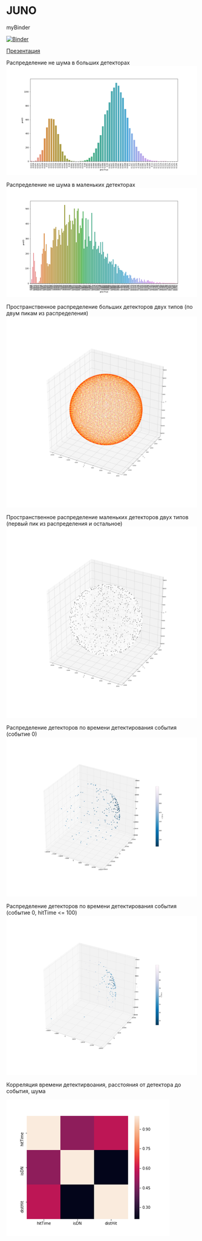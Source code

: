 # JUNO


myBinder

[![Binder](https://mybinder.org/badge_logo.svg)](https://mybinder.org/v2/gh/SharafutdinovRuslan/JUNO/master?filepath=JUNO_EDA.ipynb)

[Презентация](https://docs.google.com/presentation/d/15UvN_VAZ1Qr2wN5Ri9m0-B5kIcDUl2sAsFpdnCPElMU/edit#slide=id.g4abecbd356_0_184 "Презентация")

Распределение не шума в больших детекторах
![Распределение не шума в больших детекторах](https://github.com/SharafutdinovRuslan/JUNO/blob/master/1.png)

Распределение не шума в маленьких детекторах
![Распределение не шума в маленьких детекторах](https://github.com/SharafutdinovRuslan/JUNO/blob/master/2.png)

Пространственное распределение больших детекторов двух типов (по двум пикам из распределения)
![Пространственное распределение больших детекторов двух типов (из распределения)](https://github.com/SharafutdinovRuslan/JUNO/blob/master/3.png)

Пространственное распределение маленьких детекторов двух типов (первый пик из распределения и остальное)
![Пространственное распределение маленьких детекторов двух типов (первый пик из распределения)](https://github.com/SharafutdinovRuslan/JUNO/blob/master/4.png)


Распределение детекторов по времени детектирования события (событие 0)
![Распределение детекторов по времени детектирования события (событие 0)](https://github.com/SharafutdinovRuslan/JUNO/blob/master/6.png)

Распределение детекторов по времени детектирования события (событие 0, hitTime <= 100)
![Распределение детекторов по времени детектирования события (событие 0, hitTime <= 100)](https://github.com/SharafutdinovRuslan/JUNO/blob/master/7.png)

Корреляция времени детектирвоания, расстояния от детектора до события, шума

![Корреляция времени детектирвоания, расстояния от детектора до события, шума](https://github.com/SharafutdinovRuslan/JUNO/blob/master/5.png)
